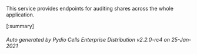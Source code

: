 






This service provides endpoints for auditing shares across the whole application.

[:summary]

###### Auto generated by Pydio Cells Enterprise Distribution v2.2.0-rc4 on 25-Jan-2021
